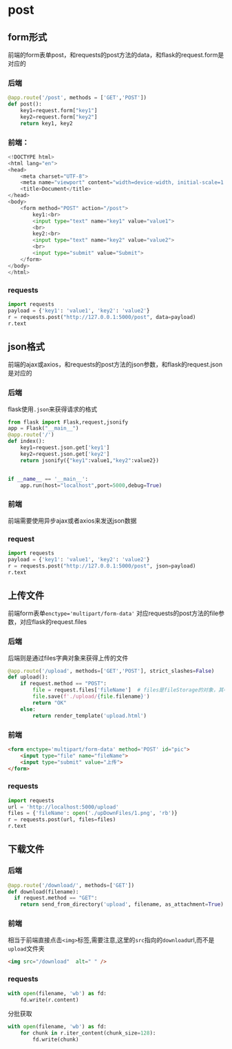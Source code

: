 # post

## form形式
前端的form表单post，和requests的post方法的data，和flask的request.form是对应的


### 后端
```python
@app.route('/post', methods = ['GET','POST'])
def post():
	key1=request.form["key1"]
	key2=request.form["key2"]
	return key1, key2
```

### 前端：

```python
<!DOCTYPE html>
<html lang="en">
<head>
    <meta charset="UTF-8">
    <meta name="viewport" content="width=device-width, initial-scale=1.0">
    <title>Document</title>
</head>
<body>
    <form method="POST" action="/post">
        key1:<br>
        <input type="text" name="key1" value="value1">
        <br>
        key2:<br>
        <input type="text" name="key2" value="value2">
        <br>
        <input type="submit" value="Submit">
    </form>
</body>
</html>
```


### requests
```python
import requests
payload = {'key1': 'value1', 'key2': 'value2'}
r = requests.post("http://127.0.0.1:5000/post", data=payload)
r.text
```


## json格式
前端的ajax或axios，和requests的post方法的json参数，和flask的request.json是对应的

### 后端
flask使用`.json`来获得请求的格式
```python
from flask import Flask,request,jsonify
app = Flask("__main__")
@app.route('/')
def index():
    key1=request.json.get['key1']
    key2=request.json.get['key2']
    return jsonify({"key1":value1,"key2":value2})


if __name__ == '__main__':
    app.run(host="localhost",port=5000,debug=True)

```

### 前端

前端需要使用异步ajax或者axios来发送json数据

### request
```python
import requests
payload = {'key1': 'value1', 'key2': 'value2'}
r = requests.post("http://127.0.0.1:5000/post", json=payload)
r.text
```





## 上传文件

前端form表单`enctype='multipart/form-data'` 对应requests的post方法的file参数，对应flask的request.files




### 后端
后端则是通过files字典对象来获得上传的文件
```python
@app.route('/upload', methods=['GET','POST'], strict_slashes=False)
def upload():
    if request.method == "POST":
        file = request.files['fileName']  # files是fileStorage的对象，其中fileName就是表单中input中file的name所定义的字符串
        file.save(f'./upload/{file.filename}')
        return "OK"
    else:
        return render_template('upload.html')
```
### 前端
```html
<form enctype='multipart/form-data' method='POST' id="pic">
    <input type="file" name="fileName">
    <input type="submit" value="上传">
</form>
```

### requests
```python
import requests
url = 'http://localhost:5000/upload'
files = {'fileName': open('./upDownFiles/1.png', 'rb')}
r = requests.post(url, files=files)
r.text
```



## 下载文件
### 后端
```python
@app.route('/download/', methods=['GET'])
def download(filename):
  if request.method == "GET":
    return send_from_directory('upload', filename, as_attachment=True)
```

### 前端
相当于前端直接点击`<img>`标签,需要注意,这里的`src`指向的`download`url,而不是`upload`文件夹
```html
<img src="/download"  alt=" " />
```

### requests

```python
with open(filename, 'wb') as fd:
	fd.write(r.content)
```

分批获取
```python
with open(filename, 'wb') as fd:
    for chunk in r.iter_content(chunk_size=128):
        fd.write(chunk)
```

